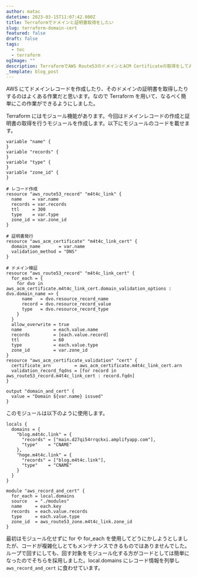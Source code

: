 ```yaml
---
author: matac
datetime: 2023-03-15T11:07:42.000Z
title: Terraformでドメインと証明書取得をしたい
slug: terraform-domain-cert
featured: false
draft: false
tags:
  - tec
  - terraform
ogImage: ""
description: TerraformでAWS Route53のドメインとACM Certificateの取得をしてみました。
_template: blog_post
---
```


AWS にてドメインレコードを作成したり、そのドメインの証明書を取得したりするのはよくある作業だと思います。なので Terraform を用いて、なるべく簡単にこの作業ができるようにしました。

Terraform にはモジュール機能があります。今回はドメインレコードの作成と証明書の取得を行うモジュールを作成します。以下にモジュールのコードを載せます。

    variable "name" {
    }
    variable "records" {
    }
    variable "type" {
    }
    variable "zone_id" {
    }

    # レコード作成
    resource "aws_route53_record" "m4t4c_link" {
      name    = var.name
      records = var.records
      ttl     = 300
      type    = var.type
      zone_id = var.zone_id
    }

    # 証明書発行
    resource "aws_acm_certificate" "m4t4c_link_cert" {
      domain_name       = var.name
      validation_method = "DNS"
    }

    # ドメイン検証
    resource "aws_route53_record" "m4t4c_link_cert" {
      for_each = {
        for dvo in aws_acm_certificate.m4t4c_link_cert.domain_validation_options : dvo.domain_name => {
          name   = dvo.resource_record_name
          record = dvo.resource_record_value
          type   = dvo.resource_record_type
        }
      }
      allow_overwrite = true
      name            = each.value.name
      records         = [each.value.record]
      ttl             = 60
      type            = each.value.type
      zone_id         = var.zone_id
    }
    resource "aws_acm_certificate_validation" "cert" {
      certificate_arn         = aws_acm_certificate.m4t4c_link_cert.arn
      validation_record_fqdns = [for record in aws_route53_record.m4t4c_link_cert : record.fqdn]
    }

    output "domain_and_cert" {
      value = "Domain ${var.name} issued"
    }

このモジュールは以下のように使用します。

    locals {
      domains = {
        "blog.m4t4c.link" = {
          "records" = ["main.d27qi54rrqckxi.amplifyapp.com"],
          "type"    = "CNAME"
        },
        "hoge.m4t4c.link" = {
          "records" = ["blog.m4t4c.link"],
          "type"    = "CNAME"
        }
      }
    }

    module "aws_record_and_cert" {
      for_each = local.domains
      source   = "./modules"
      name     = each.key
      records  = each.value.records
      type     = each.value.type
      zone_id  = aws_route53_zone.m4t4c_link.zone_id
    }

最初はモジュール化せずに for や for_each を使用してどうにかしようとしましたが、コードが複雑化しとてもメンテナンスできるものではありませんでした。ループで回すにしても、回す対象をモジュール化する方がコードとしては簡単になったのでそちらを採用しました。local.domains にレコード情報を列挙し`aws_record_and_cert`
に食わせています。
